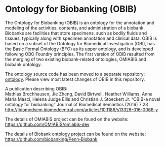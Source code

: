 Ontology for Biobanking (OBIB)
==========

The Ontology for Biobanking (OBIB) is an ontology for the annotation and modeling of the activities, contents, and administration of a biobank. Biobanks are facilities that store specimens, such as bodily fluids and tissues, typically along with specimen annotation and clinical data. OBIB is based on a subset of the Ontology for Biomedical Investigation (OBI), has the Basic Formal Ontology (BFO) as its upper ontology, and is developed following OBO Foundry principles. The first version of OBIB resulted from the merging of two existing biobank-related ontologies, OMIABIS and biobank ontology.

The ontology source code has been moved to a separate repository: [ontology](https://github.com/biobanking/ontology). Please view most latest changes of OBIB in this repository.

A publication describing OBIB:<br>
Mathias Brochhausen, Jie Zheng, David Birtwell, Heather Williams, Anna Maria Masci, Helena Judge Ellis and Christian J. Stoeckert Jr. “OBIB-a novel ontology for biobanking” Journal of Biomedical Semantics (2016) 7:23 
http://jbiomedsem.biomedcentral.com/articles/10.1186/s13326-016-0068-y

The details of OMIABIS project can be found on the website:
https://github.com/OMIABIS/omiabis-dev

The details of Biobank ontology project can be found on the website:
https://github.com/biobanking/Penn-Biobank
